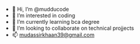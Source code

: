 - 👋 Hi, I’m @mudducode
- 👀 I’m interested in coding
- 🌱 I’m currently learning bca degree
- 💞️ I’m looking to collaborate on technical projjects
- 📫 mudassirkhaan39@gmail.com

<!---
mysolutions24/mysolutions24 is a ✨ special ✨ repository because its `README.md` (this file) appears on your GitHub profile.
You can click the Preview link to take a look at your changes.
--->
